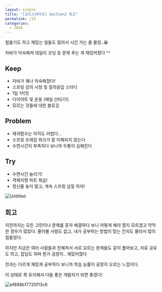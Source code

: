 ```yaml
---
layout: single
title: "[코드스테이츠] Section2 회고"
permalink: /23
categories:
  - JAVA
---
```


힘들기도 하고 재밌는 일들도 많아서 시간 가는 줄 몰랐..😁

자바가 익숙해져 데일리 코딩 등 문제 푸는 게 재밌어졌다 ^^

## Keep

- 자바가 꽤나 익숙해졌다!
- 스프링 강의 시청 및 질의응답 스터디
- 1일 1커밋
- 다이어트 및 운동 (매일 산타기!)
- 모르는 것들에 대한 블로깅

## Problem

- 재귀함수는 아직도 어렵다…
- 스프링 프레임 워크가 잘 이해되지 않는다
- 수면시간이 부족하다 보니까 두통이 심해진다

## Try

- 수면시간 늘리기!
- 객체지향 파트 복습!
- 정신줄 놓지 말고, 계속 스프링 삽질 하자!

![Untitled](https://user-images.githubusercontent.com/77485397/218006963-dd00f9df-b049-4e1a-b547-39926ba0a7ee.png)

## 회고

이전까지는 모든 고민이나 문제를 혼자 해결하다 보니 어떻게 해야 할지 모르겠고 막막한 경우가 많았다. 물어볼 사람도 없고, 내가 공부하는 방법이 맞는 건지도 몰라서 많이 힘들었다.

하지만 지금은 여러 사람들과 친해져서 서로 모르는 문제들도 같이 풀어보고, 자료 공유도 하고, 잡담도 하며 뭔가 굉장히.. 재밌어졌다

전과는 다르게 재밌게 공부하다 보니까 학습 능률이 굉장히 오르는 느낌이다.

이 상태로 쭉 유지해서 다들 좋은 개발자가 되면 좋겠다!

![ef888b17720f13c6](https://user-images.githubusercontent.com/77485397/218006997-11792b6b-6917-4d2e-9521-49ad91a1a257.jpg)
